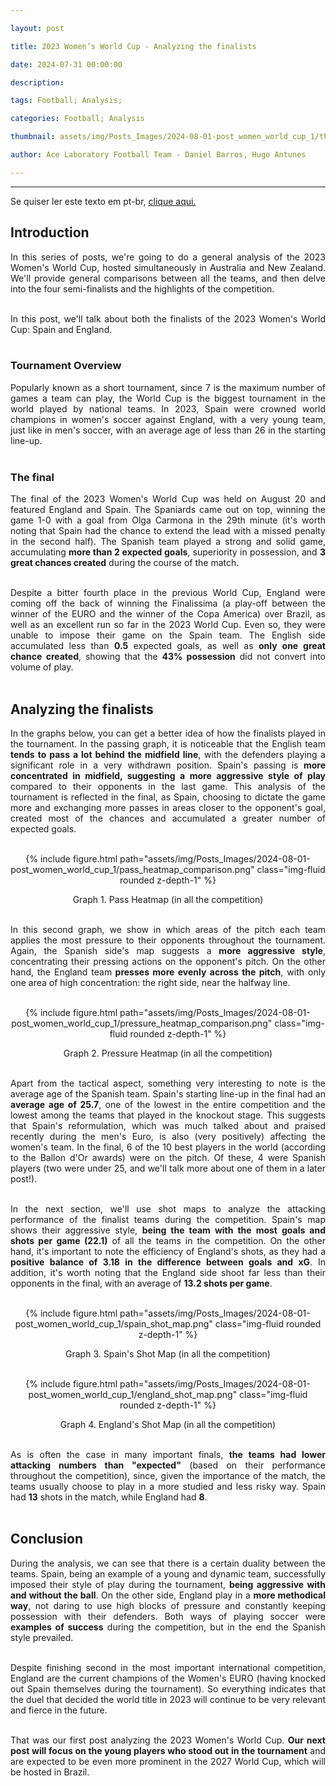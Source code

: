 ```yaml
---

layout: post

title: 2023 Women’s World Cup - Analyzing the finalists

date: 2024-07-31 00:00:00

description:

tags: Football; Analysis;

categories: Football; Analysis

thumbnail: assets/img/Posts_Images/2024-08-01-post_women_world_cup_1/thumb_women_world_cup.png

author: Ace Laboratory Football Team - Daniel Barros, Hugo Antunes

---
```


---


<p  align="justify">

Se quiser ler este texto em pt-br, <a  href = "https://ac3lab.github.io/blog/2000/post_women_world_cup_1_pt/"> clique aqui.</a>

</p>

  

<h2>Introduction</h2>

  

<div  style="text-align: justify">

  

In this series of posts, we're going to do a general analysis of the 2023 Women's World Cup, hosted simultaneously in Australia and New Zealand. We'll provide general comparisons between all the teams, and then delve into the four semi-finalists and the highlights of the competition. <br/><br/>

In this post, we'll talk about both the finalists of the 2023 Women's World Cup: Spain and England. <br/><br/>

  
<h3>Tournament Overview</h3>

Popularly known as a short tournament, since 7 is the maximum number of games a team can play, the World Cup is the biggest tournament in the world played by national teams. In 2023, Spain were crowned world champions in women's soccer against England, with a very young team, just like in men's soccer, with an average age of less than 26 in the starting line-up.<br/><br/>

 
<h3>The final </h3>

The final of the 2023 Women's World Cup was held on August 20 and featured England and Spain. The Spaniards came out on top, winning the game 1-0 with a goal from Olga Carmona in the 29th minute (it's worth noting that Spain had the chance to extend the lead with a missed penalty in the second half). The Spanish team played a strong and solid game, accumulating <b>more than 2 expected goals</b>, superiority in possession, and <b>3 great chances created</b> during the course of the match.<br/><br/>

  

Despite a bitter fourth place in the previous World Cup, England were coming off the back of winning the Finalissima (a play-off between the winner of the EURO and the winner of the Copa America) over Brazil, as well as an excellent run so far in the 2023 World Cup. Even so, they were unable to impose their game on the Spain team. The English side accumulated less than <b>0.5</b> expected goals, as well as <b>only one great chance created</b>, showing that the <b>43% possession</b> did not convert into volume of play.<br/><br/>

  
  

<h2> Analyzing the finalists </h2>

In the graphs below, you can get a better idea of how the finalists played in the tournament. In the passing graph, it is noticeable that the English team <b>tends to pass a lot behind the midfield line</b>, with the defenders playing a significant role in a very withdrawn position. Spain's passing is<b> more concentrated in midfield, suggesting a more aggressive style of play</b> compared to their opponents in the last game. This analysis of the tournament is reflected in the final, as Spain, choosing to dictate the game more and exchanging more passes in areas closer to the opponent's goal, created most of the chances and accumulated a greater number of expected goals.<br/><br/>

<div  style="width: 100%; margin: 0 auto; text-align: center;">

{% include figure.html path="assets/img/Posts_Images/2024-08-01-post_women_world_cup_1/pass_heatmap_comparison.png" class="img-fluid rounded z-depth-1" %}

</div>

<center>Graph 1. Pass Heatmap (in all the competition)<br/><br/></center>

In this second graph, we show in which areas of the pitch each team applies the most pressure to their opponents throughout the tournament. Again, the Spanish side's map suggests a <b>more aggressive style</b>, concentrating their pressing actions on the opponent's pitch. On the other hand, the England team<b> presses more evenly across the pitch</b>, with only one area of high concentration: the right side, near the halfway line.<br/><br/>

<div  style="width: 100%; margin: 0 auto; text-align: center;">

{% include figure.html path="assets/img/Posts_Images/2024-08-01-post_women_world_cup_1/pressure_heatmap_comparison.png" class="img-fluid rounded z-depth-1" %}

</div>

<center>Graph 2. Pressure Heatmap (in all the competition)<br/><br/></center>

Apart from the tactical aspect, something very interesting to note is the average age of the Spanish team. Spain's starting line-up in the final had an <b>average age of 25.7</b>, one of the lowest in the entire competition and the lowest among the teams that played in the knockout stage. This suggests that Spain's reformulation, which was much talked about and praised recently during the men's Euro, is also (very positively) affecting the women's team. In the final, 6 of the 10 best players in the world (according to the Ballon d'Or awards) were on the pitch. Of these, 4 were Spanish players (two were under 25, and we'll talk more about one of them in a later post!). <br/><br/>

In the next section, we'll use shot maps to analyze the attacking performance of the finalist teams during the competition. Spain's map shows their aggressive style, <b>being the team with the most goals and shots per game (22.1)</b> of all the teams in the competition. On the other hand, it's important to note the efficiency of England's shots, as they had a <b>positive balance of 3.18 in the difference between goals and xG</b>. In addition, it's worth noting that the England side shoot far less than their opponents in the final, with an average of <b>13.2 shots per game</b>.<br/><br/>

<div  style="width: 100%; margin: 0 auto; text-align: center;">

{% include figure.html path="assets/img/Posts_Images/2024-08-01-post_women_world_cup_1/spain_shot_map.png" class="img-fluid rounded z-depth-1" %}

</div>

<center>Graph 3. Spain's Shot Map (in all the competition)<br/><br/></center>

<div  style="width: 100%; margin: 0 auto; text-align: center;">

{% include figure.html path="assets/img/Posts_Images/2024-08-01-post_women_world_cup_1/england_shot_map.png" class="img-fluid rounded z-depth-1" %}

</div>

<center>Graph 4. England's Shot Map (in all the competition)<br/><br/></center>

As is often the case in many important finals, <b>the teams had lower attacking numbers than "expected"</b> (based on their performance throughout the competition), since, given the importance of the match, the teams usually choose to play in a more studied and less risky way. Spain had <b>13</b> shots in the match, while England had <b>8</b>.<br/><br/>


<h2>Conclusion</h2>

  

During the analysis, we can see that there is a certain duality between the teams. Spain, being an example of a young and dynamic team, successfully imposed their style of play during the tournament, <b>being aggressive with and without the ball</b>. On the other side, England play in a <b>more methodical way</b>, not daring to use high blocks of pressure and constantly keeping possession with their defenders. Both ways of playing soccer were <b>examples of success</b> during the competition, but in the end the Spanish style prevailed. <br/><br/> 

  

Despite finishing second in the most important international competition, England are the current champions of the Women's EURO (having knocked out Spain themselves during the tournament). So everything indicates that the duel that decided the world title in 2023 will continue to be very relevant and fierce in the future. <br/><br/>

 
That was our first post analyzing the 2023 Women's World Cup. <b>Our next post will focus on the young players who stood out in the tournament</b> and are expected to be even more prominent in the 2027 World Cup, which will be hosted in Brazil. <br/><br/>

<div>

